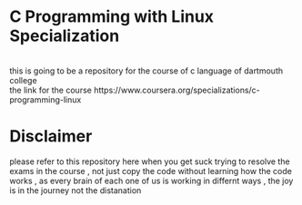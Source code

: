 <h1>C Programming with Linux Specialization</h1> <br>
this is going to be a repository for the course of c language of dartmouth college <br>
the link for the course https://www.coursera.org/specializations/c-programming-linux

<br>

<h1>Disclaimer</h1>
<p>please refer to this repository here when you get suck trying to resolve the exams in the course , not just copy the code without learning how the code works , as every brain of each one of us is working in differnt ways , the joy is in the journey not the distanation  </p
